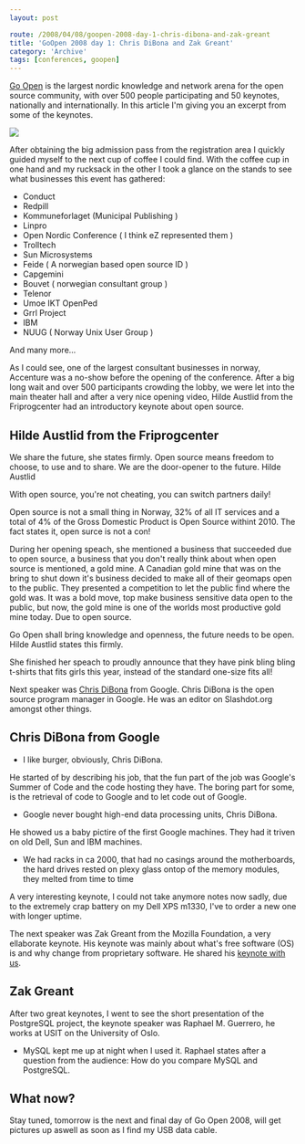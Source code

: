 ```yaml
---
layout: post

route: /2008/04/08/goopen-2008-day-1-chris-dibona-and-zak-greant
title: 'GoOpen 2008 day 1: Chris DiBona and Zak Greant'
category: 'Archive'
tags: [conferences, goopen]
---
```


<a class="ph" target="_blank" rel="noopener noreferrer" href="http://www.goopen.no">Go
Open</a> is the largest nordic knowledge and network arena for the open source
community, with over 500 people participating and 50 keynotes, nationally and
internationally. In this article I'm giving you an excerpt from some of the
keynotes.

![](/img/blog/imgc446408cc25f87021de33bd102a0c794.webp)

After obtaining the big admission pass from the registration area I quickly
guided myself to the next cup of coffee I could find. With the coffee cup in one
hand and my rucksack in the other I took a glance on the stands to see what
businesses this event has gathered:

- Conduct
- Redpill
- Kommuneforlaget (Municipal Publishing )
- Linpro
- Open Nordic Conference ( I think eZ represented them )
- Trolltech
- Sun Microsystems
- Feide ( A norwegian based open source ID )
- Capgemini
- Bouvet ( norwegian consultant group )
- Telenor
- Umoe IKT OpenPed
- Grrl Project
- IBM
- NUUG ( Norway Unix User Group )

And many more...

As I could see, one of the largest consultant businesses in norway, Accenture
was a no-show before the opening of the conference. After a big long wait and
over 500 participants crowding the lobby, we were let into the main theater hall
and after a very nice opening video, Hilde Austlid from the Friprogcenter had an
introductory keynote about open source.

## Hilde Austlid from the Friprogcenter

We share the future, she states firmly. Open source means freedom to choose, to
use and to share. We are the door-opener to the future. Hilde Austlid

With open source, you're not cheating, you can switch partners daily!

Open source is not a small thing in Norway, 32% of all IT services and a total
of 4% of the Gross Domestic Product is Open Source withint 2010. The fact states
it, open surce is not a con!

During her opening speach, she mentioned a business that succeeded due to open
source, a business that you don't really think about when open source is
mentioned, a gold mine. A Canadian gold mine that was on the bring to shut down
it's business decided to make all of their geomaps open to the public. They
presented a competition to let the public find where the gold was. It was a bold
move, top make business sensitive data open to the public, but now, the gold
mine is one of the worlds most productive gold mine today. Due to open source.

Go Open shall bring knowledge and openness, the future needs to be open. Hilde
Austlid states this firmly.

She finished her speach to proudly announce that they have pink bling bling
t-shirts that fits girls this year, instead of the standard one-size fits all!

Next speaker was
<a class="ph" target="_blank" rel="noopener noreferrer" href="https://en.wikipedia.org/wiki/Chris_DiBona">Chris
DiBona</a> from Google. Chris DiBona is the open source program manager in
Google. He was an editor on Slashdot.org amongst other things.

## Chris DiBona from Google

- I like burger, obviously, Chris DiBona.

He started of by describing his job, that the fun part of the job was Google's
Summer of Code and the code hosting they have. The boring part for some, is the
retrieval of code to Google and to let code out of Google.

- Google never bought high-end data processing units, Chris DiBona.

He showed us a baby pictire of the first Google machines. They had it triven on
old Dell, Sun and IBM machines.

- We had racks in ca 2000, that had no casings around the motherboards, the hard
  drives rested on plexy glass ontop of the memory modules, they melted from
  time to time

A very interesting keynote, I could not take anymore notes now sadly, due to the
extremely crap battery on my Dell XPS m1330, I've to order a new one with longer
uptime.

The next speaker was Zak Greant from the Mozilla Foundation, a very ellaborate
keynote. His keynote was mainly about what's free software (OS) is and why
change from proprietary software. He shared his
<a class="ph" target="_blank" rel="noopener noreferrer" href="http://zak.greant.com/go-open/">keynote
with us</a>.

## Zak Greant

After two great keynotes, I went to see the short presentation of the PostgreSQL
project, the keynote speaker was Raphael M. Guerrero, he works at USIT on the
University of Oslo.

- MySQL kept me up at night when I used it. Raphael states after a question from
  the audience: How do you compare MySQL and PostgreSQL.

## What now?

Stay tuned, tomorrow is the next and final day of Go Open 2008, will get
pictures up aswell as soon as I find my USB data cable.

